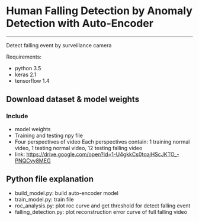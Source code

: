 # Human Falling Detection by Anomaly Detection with Auto-Encoder
---
Detect falling event by surveillance camera

Requirements:
- python 3.5
- keras 2.1
- tensorflow 1.4


## Download dataset & model weights
### Include
- model weights
- Training and testing npy file
- Four perspectives of video
  Each perspectives contain: 1 training normal video, 1 testing normal video, 12 testing falling video
- link: https://drive.google.com/open?id=1-U4gkkCs0tqajHScJKTO_-PNQCyy8MEG

## Python file explanation
- build_model.py: build auto-encoder model
- train_model.py: train file
- roc_analysis.py: plot roc curve and get threshold for detect falling event
- falling_detection.py: plot reconstruction error curve of full falling video

